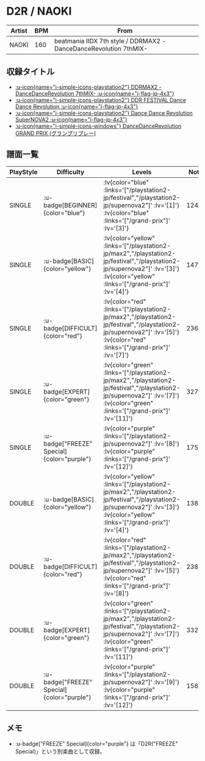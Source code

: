 # D2R / NAOKI

|Artist|BPM|From|
|------|---|----|
|NAOKI|160|beatmania IIDX 7th style / DDRMAX2 -DanceDanceRevolution 7thMIX-|

## 収録タイトル

- [ :u-icon{name="i-simple-icons-playstation2"} DDRMAX2 -DanceDanceRevolution 7thMIX- :u-icon{name="i-flag-jp-4x3"} ](/playstation2-jp/max2)
- [ :u-icon{name="i-simple-icons-playstation2"} DDR FESTIVAL Dance Dance Revolution :u-icon{name="i-flag-jp-4x3"} ](/playstation2-jp/festival)
- [ :u-icon{name="i-simple-icons-playstation2"} Dance Dance Revolution SuperNOVA2 :u-icon{name="i-flag-jp-4x3"} ](/playstation2-jp/supernova2)
- [ :u-icon{name="i-simple-icons-windows"} DanceDanceRevolution GRAND PRIX (グランプリプレー)](/grand-prix)

## 譜面一覧

|PlayStyle|Difficulty|Levels|Notes|Movie|
|---------|----------|------|-----|-----|
|SINGLE| :u-badge[BEGINNER]{color="blue"} | :lv{color="blue" :links='["/playstation2-jp/festival","/playstation2-jp/supernova2"]' :lv='[1]'}  :lv{color="blue" :links='["/grand-prix"]' :lv='[3]'} |124/0||
|SINGLE| :u-badge[BASIC]{color="yellow"} | :lv{color="yellow" :links='["/playstation2-jp/max2","/playstation2-jp/festival","/playstation2-jp/supernova2"]' :lv='[3]'}  :lv{color="yellow" :links='["/grand-prix"]' :lv='[4]'} |147/5||
|SINGLE| :u-badge[DIFFICULT]{color="red"} | :lv{color="red" :links='["/playstation2-jp/max2","/playstation2-jp/festival","/playstation2-jp/supernova2"]' :lv='[5]'}  :lv{color="red" :links='["/grand-prix"]' :lv='[7]'} |236/29||
|SINGLE| :u-badge[EXPERT]{color="green"} | :lv{color="green" :links='["/playstation2-jp/max2","/playstation2-jp/festival","/playstation2-jp/supernova2"]' :lv='[7]'}  :lv{color="green" :links='["/grand-prix"]' :lv='[11]'} |327/7||
|SINGLE| :u-badge["FREEZE" Special]{color="purple"} | :lv{color="purple" :links='["/playstation2-jp/supernova2"]' :lv='[8]'}  :lv{color="purple" :links='["/grand-prix"]' :lv='[12]'} |175/67||
|DOUBLE| :u-badge[BASIC]{color="yellow"} | :lv{color="yellow" :links='["/playstation2-jp/max2","/playstation2-jp/festival","/playstation2-jp/supernova2"]' :lv='[3]'}  :lv{color="yellow" :links='["/grand-prix"]' :lv='[4]'} |138/4||
|DOUBLE| :u-badge[DIFFICULT]{color="red"} | :lv{color="red" :links='["/playstation2-jp/max2","/playstation2-jp/festival","/playstation2-jp/supernova2"]' :lv='[5]'}  :lv{color="red" :links='["/grand-prix"]' :lv='[8]'} |238/10||
|DOUBLE| :u-badge[EXPERT]{color="green"} | :lv{color="green" :links='["/playstation2-jp/max2","/playstation2-jp/festival","/playstation2-jp/supernova2"]' :lv='[7]'}  :lv{color="green" :links='["/grand-prix"]' :lv='[11]'} |332/0||
|DOUBLE| :u-badge["FREEZE" Special]{color="purple"} | :lv{color="purple" :links='["/playstation2-jp/supernova2"]' :lv='[9]'}  :lv{color="purple" :links='["/grand-prix"]' :lv='[12]'} |158/54||

## メモ

- :u-badge["FREEZE" Special]{color="purple"} は「D2R("FREEZE" Special)」という別楽曲として収録。
